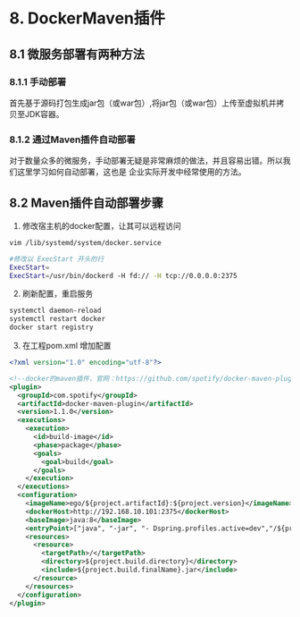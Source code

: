 # 8. DockerMaven插件


## 8.1 微服务部署有两种方法
### 8.1.1 手动部署

首先基于源码打包生成jar包（或war包）,将jar包（或war包）上传至虚拟机并拷贝至JDK容器。

### 8.1.2 通过Maven插件自动部署
对于数量众多的微服务，手动部署无疑是非常麻烦的做法，并且容易出错。所以我们这里学习如何自动部署，这也是
企业实际开发中经常使用的方法。

## 8.2 Maven插件自动部署步骤

1. 修改宿主机的docker配置，让其可以远程访问

```sh
vim /lib/systemd/system/docker.service

#修改以 ExecStart 开头的行
ExecStart= 
ExecStart=/usr/bin/dockerd -H fd:// -H tcp://0.0.0.0:2375
```

2. 刷新配置，重启服务

```sh
systemctl daemon-reload 
systemctl restart docker 
docker start registry
```
3. 在工程pom.xml 增加配置

```xml
<?xml version="1.0" encoding="utf-8"?>

<!--docker的maven插件，官网：https://github.com/spotify/docker-maven-plugin-->
<plugin> 
  <groupId>com.spotify</groupId>  
  <artifactId>docker-maven-plugin</artifactId>  
  <version>1.1.0</version>  
  <executions> 
    <execution> 
      <id>build-image</id>  
      <phase>package</phase>  
      <goals> 
        <goal>build</goal> 
      </goals> 
    </execution> 
  </executions>  
  <configuration> 
    <imageName>ego/${project.artifactId}:${project.version}</imageName>  
    <dockerHost>http://192.168.10.101:2375</dockerHost>  
    <baseImage>java:8</baseImage>  
    <entryPoint>["java", "-jar", "- Dspring.profiles.active=dev","/${project.build.finalName}.jar"]</entryPoint>  
    <resources> 
      <resource> 
        <targetPath>/</targetPath>  
        <directory>${project.build.directory}</directory>  
        <include>${project.build.finalName}.jar</include> 
      </resource> 
    </resources> 
  </configuration> 
</plugin>
```